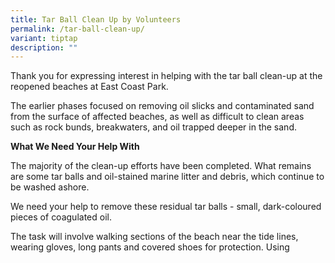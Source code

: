 ```yaml
---
title: Tar Ball Clean Up by Volunteers
permalink: /tar-ball-clean-up/
variant: tiptap
description: ""
---
```

<p>Thank you for expressing interest in helping with the tar ball clean-up
at the reopened beaches at East Coast Park.</p>
<p>The earlier phases focused on removing oil slicks and contaminated sand
from the surface of affected beaches, as well as difficult to clean areas
such as rock bunds, breakwaters, and oil trapped deeper in the sand.</p>
<p><strong>What We Need Your Help With</strong>
</p>
<p>The majority of the clean-up efforts have been completed. What remains
are some tar balls and oil-stained marine litter and debris, which continue
to be washed ashore.</p>
<p>We need your help to remove these residual tar balls - small, dark-coloured
pieces of coagulated oil.</p>
<p>The task will involve walking sections of the beach near the tide lines,
wearing gloves, long pants and covered shoes for protection. Using</p>